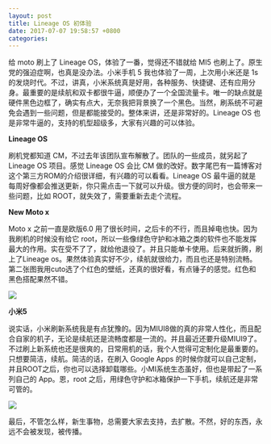 ```yaml
---
layout: post
title: Lineage OS 初体验
date: 2017-07-07 19:58:57 +0800
categories: 
---
```


给 moto 刷上了 Lineage OS，体验了一番，觉得还不错就给 MI5 也刷上了。原生党的强迫症啊，也真是没办法。小米手机 5 我也体验了一周，上次用小米还是 1s 的发烧时代。不过，讲真，小米系统真是好用，各种服务、快捷键、还有应用分身。最重要的是续航和双卡都很牛逼，顺便办了一个全国流量卡。唯一的缺点就是硬件黑色边框了，确实有点大，无奈我把背景换了一个黑色。当然，刷系统不可避免会遇到一些问题，但是都能接受的。整体来讲，还是非常好的。Lineage OS 也是非常牛逼的，支持的机型超级多，大家有兴趣的可以体验。

**Lineage OS**

刷机党都知道 CM，不过去年该团队宣布解散了。团队的一些成员，就另起了 Lineage OS 项目。感觉 Lineage OS 会比 CM 做的改好。数字尾巴有一篇博客对这个第三方ROM的介绍很详细，有兴趣的可以看看。Lineage OS 最牛逼的就是每周好像都会推送更新，你只需点击一下就可以升级。很方便的同时，也会带来一些问题，比如 ROOT，就失效了，需要重新去走个流程。

**New Moto x**

Moto x 之前一直是欧版6.0 用了很长时间，之后卡的不行，而且掉电也快。因为我刷机的时候没有给它 root，所以一些像绿色守护和冰箱之类的软件也不能发挥最大的作用。实在受不了了，就给他退役了。并且只能单卡使用。后来就折腾，刷上了Lineage os。果然体验真实好不少，续航就很给力，而且也还是特别流畅。第二张图我用cuto选了个红色的壁纸，还真的很好看，有点锤子的感觉。红色和黑色搭配果然不错。

![](http://ww1.sinaimg.cn/large/b10d1ea5ly1fhbkbzgn5jj21340q8aho.jpg)

**小米5**

说实话，小米刷新系统我是有点犹豫的。因为MIUI8做的真的非常人性化，而且配合自家的机子，无论是续航还是流畅度都是一流的。并且最近还要升级MIUI9了。不过刷上新系统也还是很爽的，日常用机的话，我个人觉得可定制化是最重要的。只想要简洁，续航。简洁的话，在刷入 Google Apps 的时候你就可以自己定制，并且ROOT之后，你也可以选择卸载哪些。小MI系统生态虽好，但也是带起了一系列自己的 App。恩，root 之后，用绿色守护和冰箱保护一下手机，续航还是非常可管的。

![](http://ww1.sinaimg.cn/large/b10d1ea5ly1fhbkhwi73uj23iz194npd.jpg)



最后，不管怎么样，新生事物，总需要大家去支持，去扩散。不然，好的东西，永远不会被发现，被传播。
